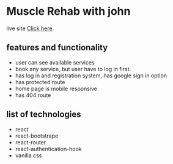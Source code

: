 # Muscle Rehab with john

live site [Click here](https://muscle-rehab-with-john.web.app/).

## features and functionality

* user can see available services
* book any service, but user have  to log in first.
* has log in and registration system, has google sign in option
* has protected route
* home page is mobile responsive
* has 404 route

## list of technologies
* react
* react-bootstrape
* react-router
* react-authentication-hook
* vanilla css
